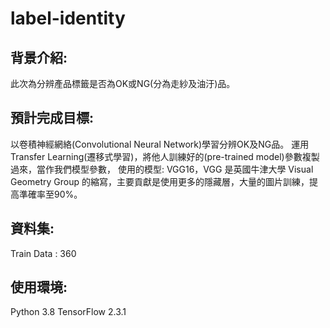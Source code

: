 # label-identity

## 背景介紹:

此次為分辨產品標籤是否為OK或NG(分為走紗及油汙)品。

## 預計完成目標:

以卷積神經網絡(Convolutional Neural Network)學習分辨OK及NG品。
運用Transfer Learning(遷移式學習)，將他人訓練好的(pre-trained model)參數複製過來，當作我們模型參數，
使用的模型: VGG16，VGG 是英國牛津大學 Visual Geometry Group 的縮寫，主要貢獻是使用更多的隱藏層，大量的圖片訓練，提高準確率至90%。

## 資料集:

Train Data : 360

## 使用環境:
Python 3.8
TensorFlow 2.3.1 

##
























